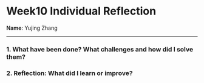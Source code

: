 # Week10 Individual Reflection
**Name**: Yujing Zhang  

---

### 1. What have been done? What challenges and how did I solve them?


### 2. Reflection: What did I learn or improve?  
